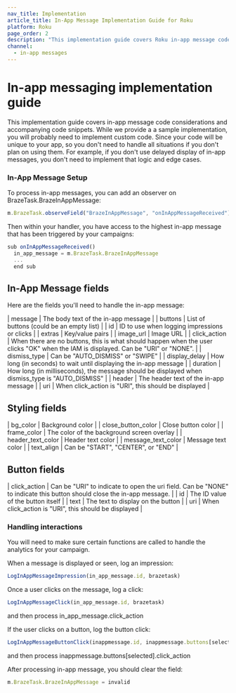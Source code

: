 ```yaml
---
nav_title: Implementation
article_title: In-App Message Implementation Guide for Roku
platform: Roku
page_order: 2
description: "This implementation guide covers Roku in-app message code considerations"
channel:
  - in-app messages
---
```


# In-app messaging implementation guide

 This implementation guide covers in-app message code considerations and accompanying code snippets.  While we provide a a sample implementation, you will probably need to implement custom code. Since your code will be unique to your app, so you don't need to handle all situations if you don't plan on using them.  For example, if you don't use delayed display of in-app messages, you don't need to implement that logic and edge cases.

### In-App Message Setup

To process in-app messages, you can add an observer on BrazeTask.BrazeInAppMessage:

```javascript
m.BrazeTask.observeField("BrazeInAppMessage", "onInAppMessageReceived")
```

Then within your handler, you have access to the highest in-app message that has been triggered by your campaigns:

```javascript
sub onInAppMessageReceived()
  in_app_message = m.BrazeTask.BrazeInAppMessage
  ...
  end sub
```

## In-App Message fields
Here are the fields you'll need to handle the in-app message:

| message | The body text of the in-app message |
| buttons | List of buttons (could be an empty list) |
| id | ID to use when logging impressions or clicks |
| extras | Key/value pairs |
| image_url | Image URL |
| click_action | When there are no buttons, this is what should happen when the user clicks "OK" when the IAM is displayed. Can be "URI" or "NONE". |
| dismiss_type | Can be "AUTO_DISMISS" or "SWIPE" |
| display_delay | How long (in seconds) to wait until displaying the in-app message |
| duration | How long (in milliseconds), the message should be displayed when dismiss_type is "AUTO_DISMISS" |
| header | The header text of the in-app message |
| uri | When click_action is "URI", this should be displayed |

## Styling fields
| bg_color | Background color |
| close_button_color | Close button color |
| frame_color | The color of the background screen overlay |
| header_text_color | Header text color |
| message_text_color | Message text color |
| text_align | Can be "START", "CENTER", or "END" |

## Button fields
| click_action | Can be "URI" to indicate to open the uri field. Can be "NONE" to indicate this button should close the in-app message. |
| id | The ID value of the button itself |
| text | The text to display on the button |
| uri | When click_action is "URI", this should be displayed |

### Handling interactions

You will need to make sure certain functions are called to handle the analytics for your campaign.<br />

When a message is displayed or seen, log an impression:
```javascript
LogInAppMessageImpression(in_app_message.id, brazetask)
```

Once a user clicks on the message, log a click:
```javascript
LogInAppMessageClick(in_app_message.id, brazetask)
```
and then process in_app_message.click_action

If the user clicks on a button, log the button click:
```javascript
LogInAppMessageButtonClick(inappmessage.id, inappmessage.buttons[selected].id, brazetask)
```
and then process inappmessage.buttons[selected].click_action

After processing in-app message, you should clear the field:
```javascript
m.BrazeTask.BrazeInAppMessage = invalid
```
